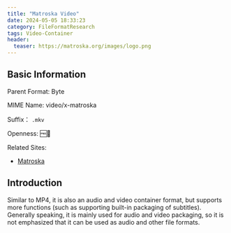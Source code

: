 ```yaml
---
title: "Matroska Video"
date: 2024-05-05 18:33:23
category: FileFormatResearch
tags: Video-Container
header:
  teaser: https://matroska.org/images/logo.png
---
```


## Basic Information

Parent Format: Byte

MIME Name: video/x-matroska

Suffix： `.mkv`

Openness: 🆓📖

Related Sites:

* [Matroska](https://matroska.org/index.html)

## Introduction

Similar to MP4, it is also an audio and video container format, but supports more functions (such as supporting built-in packaging of subtitles). Generally speaking, it is mainly used for audio and video packaging, so it is not emphasized that it can be used as audio and other file formats.
